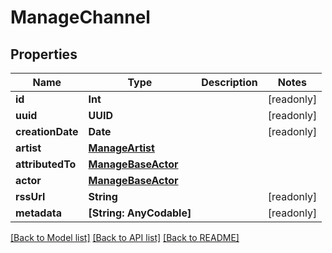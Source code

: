 # ManageChannel

## Properties
Name | Type | Description | Notes
------------ | ------------- | ------------- | -------------
**id** | **Int** |  | [readonly] 
**uuid** | **UUID** |  | [readonly] 
**creationDate** | **Date** |  | [readonly] 
**artist** | [**ManageArtist**](ManageArtist.md) |  | 
**attributedTo** | [**ManageBaseActor**](ManageBaseActor.md) |  | 
**actor** | [**ManageBaseActor**](ManageBaseActor.md) |  | 
**rssUrl** | **String** |  | [readonly] 
**metadata** | **[String: AnyCodable]** |  | [readonly] 

[[Back to Model list]](../README.md#documentation-for-models) [[Back to API list]](../README.md#documentation-for-api-endpoints) [[Back to README]](../README.md)


